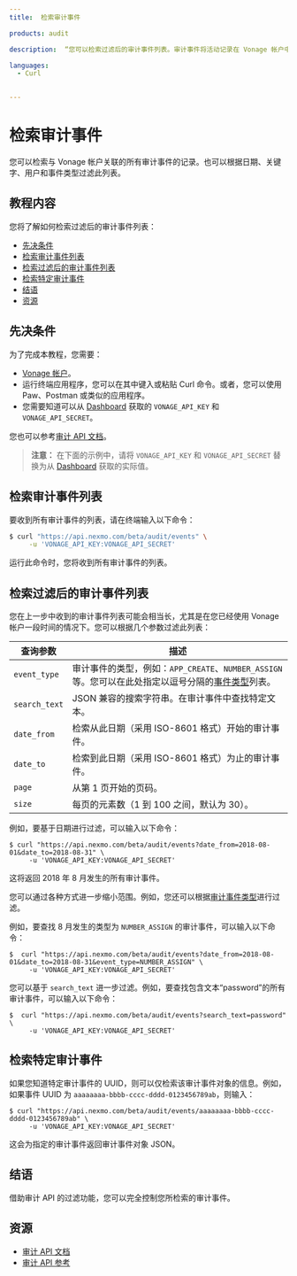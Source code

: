 ```yaml
---
title:  检索审计事件

products: audit

description:  “您可以检索过滤后的审计事件列表。审计事件将活动记录在 Vonage 帐户中。”

languages:
  - Curl


---
```


检索审计事件
======

您可以检索与 Vonage 帐户关联的所有审计事件的记录。也可以根据日期、关键字、用户和事件类型过滤此列表。

教程内容
----

您将了解如何检索过滤后的审计事件列表：

* [先决条件](#prerequisites)
* [检索审计事件列表](#retrieve-a-list-of-audit-events)
* [检索过滤后的审计事件列表](#retrieve-a-filtered-list-of-audit-events)
* [检索特定审计事件](#retrieve-a-specific-audit-event)
* [结语](#conclusion)
* [资源](#resources)

先决条件
----

为了完成本教程，您需要：

* [Vonage 帐户](https://dashboard.nexmo.com/sign-up)。
* 运行终端应用程序，您可以在其中键入或粘贴 Curl 命令。或者，您可以使用 Paw、Postman 或类似的应用程序。
* 您需要知道可以从 [Dashboard](https://dashboard.nexmo.com/sign-in) 获取的 `VONAGE_API_KEY` 和 `VONAGE_API_SECRET`。

您也可以参考[审计 API 文档](/audit/overview)。

> **注意：** 在下面的示例中，请将 `VONAGE_API_KEY` 和 `VONAGE_API_SECRET` 替换为从 [Dashboard](https://dashboard.nexmo.com) 获取的实际值。

检索审计事件列表
--------

要收到所有审计事件的列表，请在终端输入以下命令：

```bash
$ curl "https://api.nexmo.com/beta/audit/events" \
     -u 'VONAGE_API_KEY:VONAGE_API_SECRET'
```

运行此命令时，您将收到所有审计事件的列表。

检索过滤后的审计事件列表
------------

您在上一步中收到的审计事件列表可能会相当长，尤其是在您已经使用 Vonage 帐户一段时间的情况下。您可以根据几个参数过滤此列表：

|     查询参数      |                                                        描述                                                         |
|---------------|-------------------------------------------------------------------------------------------------------------------|
| `event_type`  | 审计事件的类型，例如：`APP_CREATE`、`NUMBER_ASSIGN` 等。您可以在此处指定以逗号分隔的[事件类型](/audit/concepts/audit-events#audit-event-types)列表。 |
| `search_text` | JSON 兼容的搜索字符串。在审计事件中查找特定文本。                                                                                       |
| `date_from`   | 检索从此日期（采用 ISO-8601 格式）开始的审计事件。                                                                                  |
| `date_to`     | 检索到此日期（采用 ISO-8601 格式）为止的审计事件。                                                                                  |
| `page`        | 从第 1 页开始的页码。                                                                                                      |
| `size`        | 每页的元素数（1 到 100 之间，默认为 30）。                                                                                        |

例如，要基于日期进行过滤，可以输入以下命令：

    $ curl "https://api.nexmo.com/beta/audit/events?date_from=2018-08-01&date_to=2018-08-31" \
         -u 'VONAGE_API_KEY:VONAGE_API_SECRET'

这将返回 2018 年 8 月发生的所有审计事件。

您可以通过各种方式进一步缩小范围。例如，您还可以根据[审计事件类型](/audit/concepts/audit-events#audit-event-types)进行过滤。

例如，要查找 8 月发生的类型为 `NUMBER_ASSIGN` 的审计事件，可以输入以下命令：

    $  curl "https://api.nexmo.com/beta/audit/events?date_from=2018-08-01&date_to=2018-08-31&event_type=NUMBER_ASSIGN" \
         -u 'VONAGE_API_KEY:VONAGE_API_SECRET'

您可以基于 `search_text` 进一步过滤。例如，要查找包含文本“password”的所有审计事件，可以输入以下命令：

    $  curl "https://api.nexmo.com/beta/audit/events?search_text=password" \
         -u 'VONAGE_API_KEY:VONAGE_API_SECRET'

检索特定审计事件
--------

如果您知道特定审计事件的 UUID，则可以仅检索该审计事件对象的信息。例如，如果事件 UUID 为 `aaaaaaaa-bbbb-cccc-dddd-0123456789ab`，则输入：

    $ curl "https://api.nexmo.com/beta/audit/events/aaaaaaaa-bbbb-cccc-dddd-0123456789ab" \
         -u 'VONAGE_API_KEY:VONAGE_API_SECRET'

这会为指定的审计事件返回审计事件对象 JSON。

结语
---

借助审计 API 的过滤功能，您可以完全控制您所检索的审计事件。

资源
---

* [审计 API 文档](/audit/overview)
* [审计 API 参考](/api/audit)

